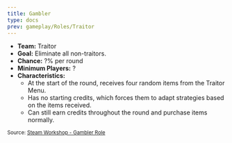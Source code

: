 ```yaml
---
title: Gambler
type: docs
prev: gameplay/Roles/Traitor
---
```


- **Team:** Traitor
- **Goal:** Eliminate all non-traitors.
- **Chance:** ?% per round
- **Minimum Players:** ?
- **Characteristics:**
  - At the start of the round, receives four random items from the Traitor Menu.
  - Has no starting credits, which forces them to adapt strategies based on the items received.
  - Can still earn credits throughout the round and purchase items normally.

<small>Source: [Steam Workshop - Gambler Role](https://steamcommunity.com/sharedfiles/filedetails/?id=2809974123)</small>
